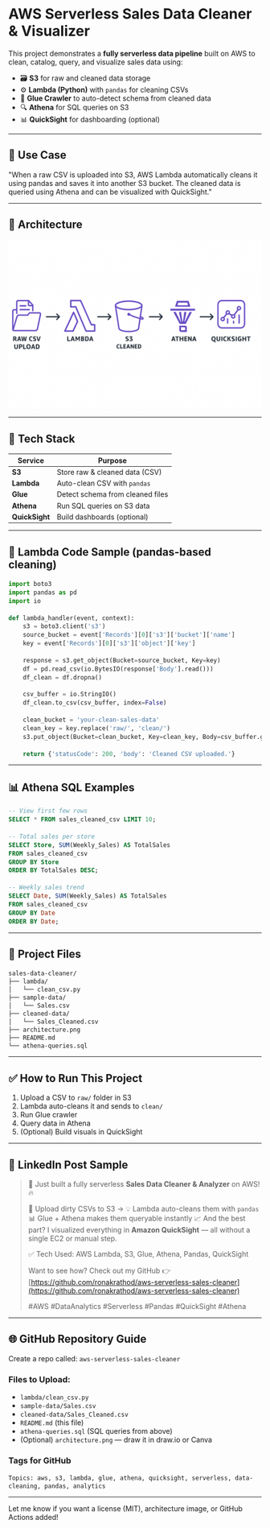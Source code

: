 
# AWS Serverless Sales Data Cleaner & Visualizer

This project demonstrates a **fully serverless data pipeline** built on AWS to clean, catalog, query, and visualize sales data using:

- 🗃️ **S3** for raw and cleaned data storage
- ⚙️ **Lambda (Python)** with `pandas` for cleaning CSVs
- 🧠 **Glue Crawler** to auto-detect schema from cleaned data
- 🔍 **Athena** for SQL queries on S3
- 📊 **QuickSight** for dashboarding (optional)

---

## 🚀 Use Case
"When a raw CSV is uploaded into S3, AWS Lambda automatically cleans it using pandas and saves it into another S3 bucket. The cleaned data is queried using Athena and can be visualized with QuickSight."

---

## 📂 Architecture

![Architecture](architecture.png)

---

## 🧠 Tech Stack

| Service     | Purpose                                 |
|-------------|------------------------------------------|
| **S3**      | Store raw & cleaned data (CSV)          |
| **Lambda**  | Auto-clean CSV with `pandas`             |
| **Glue**    | Detect schema from cleaned files         |
| **Athena**  | Run SQL queries on S3 data               |
| **QuickSight** | Build dashboards (optional)          |

---

## 🔧 Lambda Code Sample (pandas-based cleaning)
```python
import boto3
import pandas as pd
import io

def lambda_handler(event, context):
    s3 = boto3.client('s3')
    source_bucket = event['Records'][0]['s3']['bucket']['name']
    key = event['Records'][0]['s3']['object']['key']

    response = s3.get_object(Bucket=source_bucket, Key=key)
    df = pd.read_csv(io.BytesIO(response['Body'].read()))
    df_clean = df.dropna()

    csv_buffer = io.StringIO()
    df_clean.to_csv(csv_buffer, index=False)

    clean_bucket = 'your-clean-sales-data'
    clean_key = key.replace('raw/', 'clean/')
    s3.put_object(Bucket=clean_bucket, Key=clean_key, Body=csv_buffer.getvalue())

    return {'statusCode': 200, 'body': 'Cleaned CSV uploaded.'}
```

---

## 📊 Athena SQL Examples
```sql
-- View first few rows
SELECT * FROM sales_cleaned_csv LIMIT 10;

-- Total sales per store
SELECT Store, SUM(Weekly_Sales) AS TotalSales
FROM sales_cleaned_csv
GROUP BY Store
ORDER BY TotalSales DESC;

-- Weekly sales trend
SELECT Date, SUM(Weekly_Sales) AS TotalSales
FROM sales_cleaned_csv
GROUP BY Date
ORDER BY Date;
```

---

## 📎 Project Files
```
sales-data-cleaner/
├── lambda/
│   └── clean_csv.py
├── sample-data/
│   └── Sales.csv
├── cleaned-data/
│   └── Sales_Cleaned.csv
├── architecture.png
├── README.md
└── athena-queries.sql
```

---

## ✅ How to Run This Project
1. Upload a CSV to `raw/` folder in S3
2. Lambda auto-cleans it and sends to `clean/`
3. Run Glue crawler
4. Query data in Athena
5. (Optional) Build visuals in QuickSight

---

## 🔗 LinkedIn Post Sample

> 🚀 Just built a fully serverless **Sales Data Cleaner & Analyzer** on AWS! 🔥
>
> 📂 Upload dirty CSVs to S3 → 💡 Lambda auto-cleans them with `pandas`
> 📊 Glue + Athena makes them queryable instantly
> 📈 And the best part? I visualized everything in **Amazon QuickSight** — all without a single EC2 or manual step.
>
> ✅ Tech Used: AWS Lambda, S3, Glue, Athena, Pandas, QuickSight
>
> Want to see how? Check out my GitHub 👉 [https://github.com/ronakrathod/aws-serverless-sales-cleaner](https://github.com/ronakrathod/aws-serverless-sales-cleaner)
>
> #AWS #DataAnalytics #Serverless #Pandas #QuickSight #Athena

---

## 🌐 GitHub Repository Guide

Create a repo called: `aws-serverless-sales-cleaner`

### Files to Upload:
- `lambda/clean_csv.py`
- `sample-data/Sales.csv`
- `cleaned-data/Sales_Cleaned.csv`
- `README.md` (this file)
- `athena-queries.sql` (SQL queries from above)
- (Optional) `architecture.png` — draw it in draw.io or Canva

### Tags for GitHub
```
Topics: aws, s3, lambda, glue, athena, quicksight, serverless, data-cleaning, pandas, analytics
```

---

Let me know if you want a license (MIT), architecture image, or GitHub Actions added!
